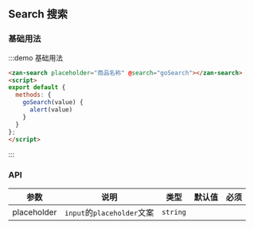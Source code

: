 <script>
export default {
  methods: {
    goSearch(value) {
      alert(value)
    }
  }
};
</script>

## Search 搜索

### 基础用法

:::demo 基础用法
```html
<zan-search placeholder="商品名称" @search="goSearch"></zan-search>
<script>
export default {
  methods: {
    goSearch(value) {
      alert(value)
    }
  }
};
</script>
```
:::

### API

| 参数       | 说明      | 类型       | 默认值       | 必须       |
|-----------|-----------|-----------|-------------|-------------|
| placeholder | `input`的`placeholder`文案 | `string`  |           |     |
